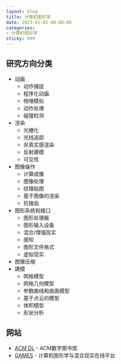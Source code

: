 ```yaml
---
layout: blog
title: 计算机图形学
date: 2023-01-01 00:00:00
categories:
- 计算机图形学
sticky: 999
---
```


## 研究方向分类
- 动画
  - 动作捕捉
  - 程序化动画
  - 物理模拟
  - 动作处理
  - 碰撞检测
- 渲染
  - 光栅化
  - 光线追踪
  - 非真实感渲染
  - 反射建模
  - 可见性
- 图像操作
  - 计算成像
  - 图像处理
  - 纹理贴图
  - 基于图像的渲染
  - 抗锯齿
- 图形系统和接口
  - 图形处理器
  - 图形输入设备
  - 混合/增强现实
  - 感知
  - 图形文件格式
  - 虚拟现实
- 图像压缩
- 建模
  - 网格模型
  - 网格几何模型
  - 参数曲线和曲面模型
  - 基于点云的模型
  - 体积模型
  - 形状分析

## 网站
- [ACM DL](https://dl.acm.org) - ACM数字图书馆
- [GAMES](https://games-cn.org) - 计算机图形学与混合现实在线平台
